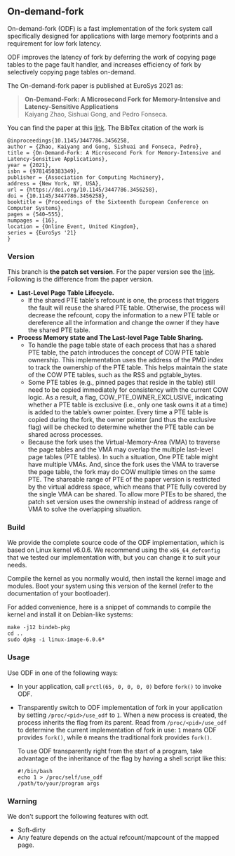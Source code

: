 On-demand-fork
------------

On-demand-fork (ODF) is a fast implementation of the fork system call specifically designed for applications with large memory footprints and a requirement for low fork latency. 

ODF improves the latency of fork by deferring the work of copying page tables to the page fault handler, and increases efficiency of fork by selectively copying page tables on-demand. 

The On-demand-fork paper is published at EuroSys 2021 as:

> **On-Demand-Fork: A Microsecond Fork for Memory-Intensive and Latency-Sensitive Applications**\
Kaiyang Zhao, Sishuai Gong, and Pedro Fonseca.

You can find the paper at this [link](https://doi.org/10.1145/3447786.3456258). The BibTex citation of the work is
```
@inproceedings{10.1145/3447786.3456258,
author = {Zhao, Kaiyang and Gong, Sishuai and Fonseca, Pedro},
title = {On-Demand-Fork: A Microsecond Fork for Memory-Intensive and Latency-Sensitive Applications},
year = {2021},
isbn = {9781450383349},
publisher = {Association for Computing Machinery},
address = {New York, NY, USA},
url = {https://doi.org/10.1145/3447786.3456258},
doi = {10.1145/3447786.3456258},
booktitle = {Proceedings of the Sixteenth European Conference on Computer Systems},
pages = {540–555},
numpages = {16},
location = {Online Event, United Kingdom},
series = {EuroSys '21}
}
```

### Version
This branch is **the patch set version**. For the paper version see the [link](https://github.com/rssys/on-demand-fork/tree/main). Following is the difference from the paper version.

- **Last-Level Page Table Lifecycle.**
    - If the shared PTE table's refcount is one, the process that triggers the fault will reuse the shared PTE table. Otherwise, the process will decrease the refcount, copy the information to a new PTE table or dereference all the information and change the owner if they have the shared PTE table.
- **Process Memory state and The Last-level Page Table Sharing.**
    - To handle the page table state of each process that has a shared PTE table, the patch introduces the concept of COW PTE table ownership. This implementation uses the address of the PMD index to track the ownership of the PTE table. This helps maintain the state of the COW PTE tables, such as the RSS and pgtable_bytes.
    - Some PTE tables (e.g., pinned pages that reside in the table) still need to be copied immediately for consistency with the current COW logic. As a result, a flag, COW_PTE_OWNER_EXCLUSIVE, indicating whether a PTE table is exclusive (i.e., only one task owns it at a time) is added to the table’s owner pointer. Every time a PTE table is copied during the fork, the owner pointer (and thus the exclusive flag) will be checked to determine whether the PTE table can be shared across processes.
    - Because the fork uses the Virtual-Memory-Area (VMA) to traverse the page tables and the VMA may overlap the multiple last-level page tables (PTE tables). In such a situation, One PTE table might have multiple VMAs. And, since the fork uses the VMA to traverse the page table, the fork may do COW multiple times on the same PTE. The shareable range of PTE of the paper version is restricted by the virtual address space, which means that PTE fully covered by the single VMA can be shared. To allow more PTEs to be shared, the patch set version uses the ownership instead of address range of VMA to solve the overlapping situation.

### Build
We provide the complete source code of the ODF implementation, which is based on Linux kernel v6.0.6. We recommend using the `x86_64_defconfig` that we tested our implementation with, but you can change it to suit your needs.

Compile the kernel as you normally would, then install the kernel image and modules. Boot your system using this version of the kernel (refer to the documentation of your bootloader).

For added convenience, here is a snippet of commands to compile the kernel and install it on Debian-like systems:
```
make -j12 bindeb-pkg
cd ..
sudo dpkg -i linux-image-6.0.6*
```

### Usage
Use ODF in one of the following ways:

- In your application, call `prctl(65, 0, 0, 0, 0)` before `fork()` to invoke ODF.

- Transparently switch to ODF implementation of fork in your application by setting `/proc/<pid>/use_odf` to `1`. When a new process is created, the process inherits the flag from its parent. Read from `/proc/<pid>/use_odf` to determine the current implementation of fork in use: `1` means ODF provides `fork()`, while `0` means the traditional fork  provides `fork()`.

    To use ODF transparently right from the start of a program, take advantage of the inheritance of the flag by having a shell script like this:
    ```
    #!/bin/bash
    echo 1 > /proc/self/use_odf
    /path/to/your/program args
    ```

### Warning
We don't support the following features with odf.
- Soft-dirty
- Any feature depends on the actual refcount/mapcount of the mapped page.
